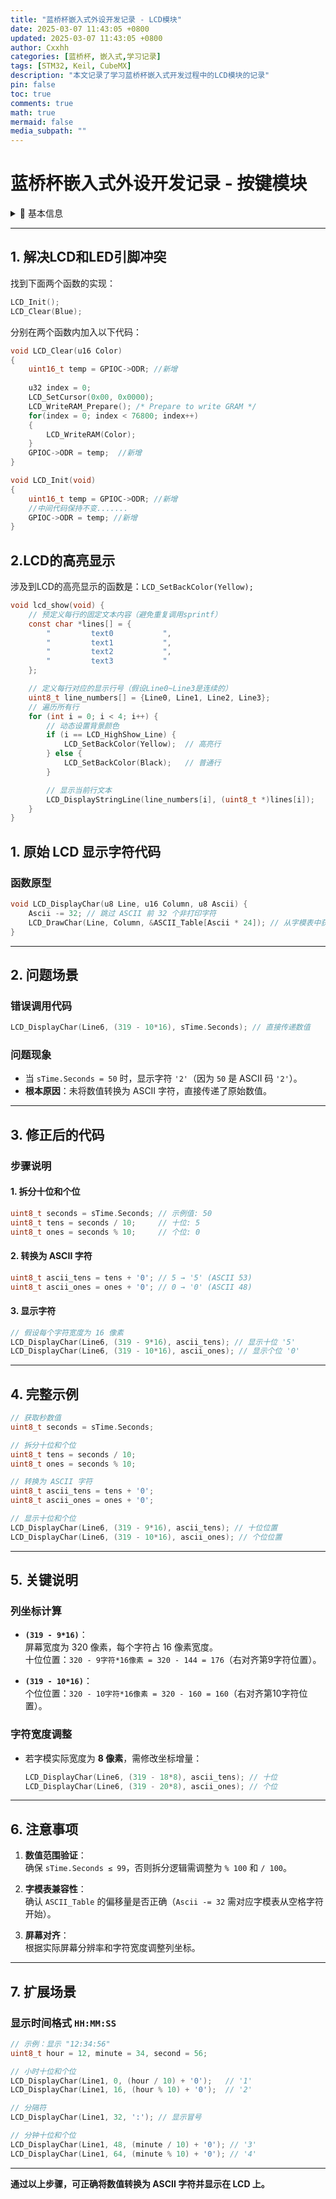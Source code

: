 ```yaml
---
title: "蓝桥杯嵌入式外设开发记录 - LCD模块"
date: 2025-03-07 11:43:05 +0800
updated: 2025-03-07 11:43:05 +0800
author: Cxxhh
categories: [蓝桥杯, 嵌入式,学习记录]
tags: [STM32, Keil, CubeMX]
description: "本文记录了学习蓝桥杯嵌入式开发过程中的LCD模块的记录"
pin: false
toc: true
comments: true
math: true
mermaid: false
media_subpath: ""
---
```

# 蓝桥杯嵌入式外设开发记录 - 按键模块

<details>
<summary>📌 基本信息</summary>


**开发板型号**：CT117E（STM32G431RBT6）  
**开发环境**：  

- STM32CubeMX 6.6.1  
- Keil uVision5 MDK 5.38  
- ST-Link Utility 4.6.0  
  **记录日期**：2023-10-20  
  **代码版本**：v1.2.3  
  </details>

---

## 1. 解决LCD和LED引脚冲突

找到下面两个函数的实现：

```c
LCD_Init();
LCD_Clear(Blue);
```

分别在两个函数内加入以下代码：

```c
void LCD_Clear(u16 Color)
{   
    uint16_t temp = GPIOC->ODR; //新增
    
	u32 index = 0;
	LCD_SetCursor(0x00, 0x0000); 
	LCD_WriteRAM_Prepare(); /* Prepare to write GRAM */
	for(index = 0; index < 76800; index++)
	{
		LCD_WriteRAM(Color);    
	}
    GPIOC->ODR = temp;  //新增
}
```

```c
void LCD_Init(void)
{ 
    uint16_t temp = GPIOC->ODR; //新增
	//中间代码保持不变.......
    GPIOC->ODR = temp; //新增
}
```

## 2.LCD的高亮显示

涉及到LCD的高亮显示的函数是：`LCD_SetBackColor(Yellow);`

```c
void lcd_show(void) {
    // 预定义每行的固定文本内容（避免重复调用sprintf）
    const char *lines[] = {
        "         text0           ",
        "         text1           ",
        "         text2           ",
        "         text3           "
    };

    // 定义每行对应的显示行号（假设Line0~Line3是连续的）
    uint8_t line_numbers[] = {Line0, Line1, Line2, Line3};
    // 遍历所有行
    for (int i = 0; i < 4; i++) {
        // 动态设置背景颜色
        if (i == LCD_HighShow_Line) {
            LCD_SetBackColor(Yellow);  // 高亮行
        } else {
            LCD_SetBackColor(Black);   // 普通行
        }

        // 显示当前行文本
        LCD_DisplayStringLine(line_numbers[i], (uint8_t *)lines[i]);
    }
}
```
## 1. 原始 LCD 显示字符代码

### 函数原型

```c
void LCD_DisplayChar(u8 Line, u16 Column, u8 Ascii) {
    Ascii -= 32; // 跳过 ASCII 前 32 个非打印字符
    LCD_DrawChar(Line, Column, &ASCII_Table[Ascii * 24]); // 从字模表中获取数据
}
```

---

## 2. 问题场景

### 错误调用代码

```c
LCD_DisplayChar(Line6, (319 - 10*16), sTime.Seconds); // 直接传递数值
```

### 问题现象

- 当 `sTime.Seconds = 50` 时，显示字符 `'2'`（因为 `50` 是 ASCII 码 `'2'`）。
- **根本原因**：未将数值转换为 ASCII 字符，直接传递了原始数值。

---

## 3. 修正后的代码  

### 步骤说明

#### 1. **拆分十位和个位**

```c
uint8_t seconds = sTime.Seconds; // 示例值: 50
uint8_t tens = seconds / 10;     // 十位: 5
uint8_t ones = seconds % 10;     // 个位: 0
```

#### 2. **转换为 ASCII 字符**

```c
uint8_t ascii_tens = tens + '0'; // 5 → '5' (ASCII 53)
uint8_t ascii_ones = ones + '0'; // 0 → '0' (ASCII 48)
```

#### 3. **显示字符**

```c
// 假设每个字符宽度为 16 像素
LCD_DisplayChar(Line6, (319 - 9*16), ascii_tens); // 显示十位 '5'
LCD_DisplayChar(Line6, (319 - 10*16), ascii_ones); // 显示个位 '0'
```

---

## 4. 完整示例

```c
// 获取秒数值
uint8_t seconds = sTime.Seconds;

// 拆分十位和个位
uint8_t tens = seconds / 10;
uint8_t ones = seconds % 10;

// 转换为 ASCII 字符
uint8_t ascii_tens = tens + '0';
uint8_t ascii_ones = ones + '0';

// 显示十位和个位
LCD_DisplayChar(Line6, (319 - 9*16), ascii_tens); // 十位位置
LCD_DisplayChar(Line6, (319 - 10*16), ascii_ones); // 个位位置
```

---

## 5. 关键说明

### 列坐标计算

- **`(319 - 9*16)`**：  
  屏幕宽度为 320 像素，每个字符占 16 像素宽度。  
  十位位置：`320 - 9字符*16像素 = 320 - 144 = 176`（右对齐第9字符位置）。

- **`(319 - 10*16)`**：  
  个位位置：`320 - 10字符*16像素 = 320 - 160 = 160`（右对齐第10字符位置）。

### 字符宽度调整

- 若字模实际宽度为 **8 像素**，需修改坐标增量：

  ```c
  LCD_DisplayChar(Line6, (319 - 18*8), ascii_tens); // 十位
  LCD_DisplayChar(Line6, (319 - 20*8), ascii_ones); // 个位
  ```

---

## 6. 注意事项

1. **数值范围验证**：  
   确保 `sTime.Seconds ≤ 99`，否则拆分逻辑需调整为 `% 100` 和 `/ 100`。

2. **字模表兼容性**：  
   确认 `ASCII_Table` 的偏移量是否正确（`Ascii -= 32` 需对应字模表从空格字符开始）。

3. **屏幕对齐**：  
   根据实际屏幕分辨率和字符宽度调整列坐标。

---

## 7. 扩展场景

### 显示时间格式 `HH:MM:SS`

```c
// 示例：显示 "12:34:56"
uint8_t hour = 12, minute = 34, second = 56;

// 小时十位和个位
LCD_DisplayChar(Line1, 0, (hour / 10) + '0');   // '1'
LCD_DisplayChar(Line1, 16, (hour % 10) + '0');  // '2'

// 分隔符
LCD_DisplayChar(Line1, 32, ':'); // 显示冒号

// 分钟十位和个位
LCD_DisplayChar(Line1, 48, (minute / 10) + '0'); // '3'
LCD_DisplayChar(Line1, 64, (minute % 10) + '0'); // '4'
```

---

**通过以上步骤，可正确将数值转换为 ASCII 字符并显示在 LCD 上。**
